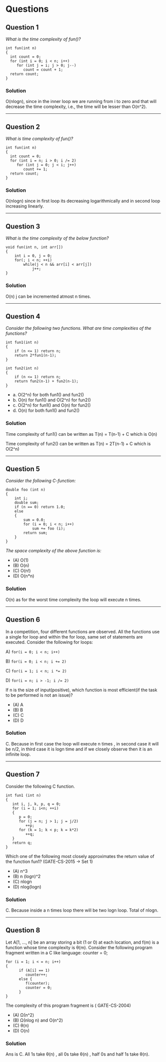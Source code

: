 # Questions

## Question 1
_What is the time complexity of fun()?_
```
int fun(int n)
{
  int count = 0;
  for (int i = 0; i < n; i++)
     for (int j = i; j > 0; j--)
        count = count + 1;
  return count;
}
```
### Solution 
O(nlogn), since in the inner loop we are running from i to zero and that will decrease the time complexity, i.e., the time will be lesser than O(n^2).
******

## Question 2
_What is time complexity of fun()?_
```
int fun(int n)
{
  int count = 0;
  for (int i = n; i > 0; i /= 2)
     for (int j = 0; j < i; j++)
        count += 1;
  return count;
}
```
### Solution
O(nlogn) since in first loop its decreasing logarithmically and in second loop increasing linearly.
******


## Question 3
_What is the time complexity of the below function?_

```
void fun(int n, int arr[])
{
    int i = 0, j = 0;
    for(; i < n; ++i)
        while(j < n && arr[i] < arr[j])
            j++;
}
```
### Solution
O(n) j can be incremented atmost n times.
******


## Question 4
_Consider the following two functions. What are time complexities of the functions?_
```
int fun1(int n)
{
    if (n <= 1) return n;
    return 2*fun1(n-1);
}

int fun2(int n)
{
    if (n <= 1) return n;
    return fun2(n-1) + fun2(n-1);
}
```
- a. O(2^n) for both fun1() and fun2()
- b. O(n) for fun1() and O(2^n) for fun2()
- c. O(2^n) for fun1() and O(n) for fun2()
- d. O(n) for both fun1() and fun2()
 
### Solution
Time complexity of fun1() can be written as
T(n) = T(n-1) + C which is O(n)

Time complexity of fun2() can be written as
T(n) = 2T(n-1) + C which is O(2^n)
******
 
 
## Question 5
_Consider the following C-function:_
```
double foo (int n)
{
    int i;
    double sum;
    if (n == 0) return 1.0;
    else
    {
        sum = 0.0;
        for (i = 0; i < n; i++)
            sum += foo (i);
        return sum;
    }
}
```
_The space complexity of the above function is:_

- (A) O(1)
- (B) O(n)
- (C) O(n!)
- (D) O(n*n)

### Solution
O(n) as for the worst time complexity the loop will execute n times.
******

## Question 6
In a competition, four different functions are observed. 
All the functions use a single for loop and within the for loop,
same set of statements are executed. 
Consider the following for loops:

A) ```for(i = 0; i < n; i++)```
 
B) ```for(i = 0; i < n; i += 2)```
 
C) ```for(i = 1; i < n; i *= 2)```
 
D) ```for(i = n; i > -1; i /= 2)```

If n is the size of input(positive), which function is 
most efficient(if the task to be performed is not an issue)?

- (A)  A
- (B)  B
- (C)  C
- (D)  D

### Solution 
C. Because in first case the loop will execute n times , in second case it will be n/2, in third case it is logn time and if we closely observe then it is an infinite loop.
******

## Question 7 

Consider the following C function.
```
int fun1 (int n)
{
   int i, j, k, p, q = 0;
   for (i = 1; i<n; ++i)
   {
      p = 0;
      for (j = n; j > 1; j = j/2)
         ++p;
      for (k = 1; k < p; k = k*2)
         ++q;
   }
   return q;
}
```
Which one of the following most closely approximates the
 return value of the function fun1?
(GATE-CS-2015 -> Set 1)

- (A) n^3
- (B) n (logn)^2
- (C) nlogn
- (D) nlog(logn)

### Solution 
C. Because inside a n times loop there will be two logn loop. Total of nlogn.
******

## Question 8

Let A[1, ..., n] be an array storing a bit (1 or 0) at each location, 
and f(m) is a function whose time complexity is θ(m). 
Consider the following program fragment written in a C like language:
counter = 0;
```
for (i = 1; i < = n; i++)
{ 
      if (A[i] == 1) 
         counter++;
      else {
         f(counter); 
         counter = 0;
      }
}
```
The complexity of this program fragment is
 ( GATE-CS-2004)

- (A) Ω(n^2)
- (B) Ω(nlog n) and O(n^2)
- (C) θ(n)
- (D) O(n)
### Solution 
Ans is C. All 1s take  θ(n) , all 0s take  θ(n) , half 0s and half 1s take  θ(n). 
